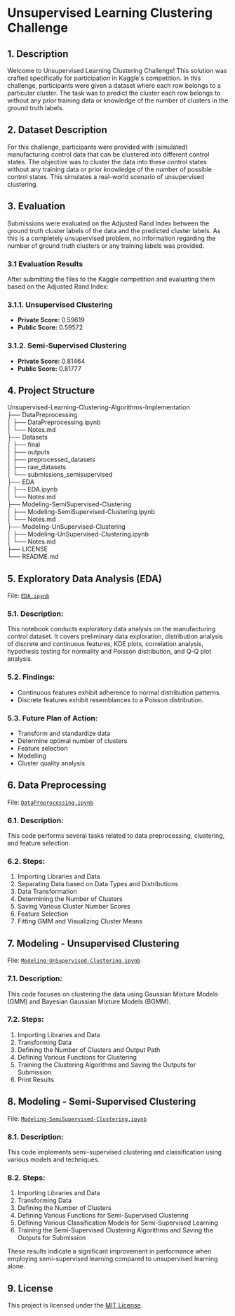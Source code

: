 # Unsupervised Learning Clustering Challenge

## 1. Description
Welcome to Unsupervised Learning Clustering Challenge! This solution was crafted specifically for participation in Kaggle's competition. In this challenge, participants were given a dataset where each row belongs to a particular cluster. The task was to predict the cluster each row belongs to without any prior training data or knowledge of the number of clusters in the ground truth labels.

## 2. Dataset Description
For this challenge, participants were provided with (simulated) manufacturing control data that can be clustered into different control states. The objective was to cluster the data into these control states without any training data or prior knowledge of the number of possible control states. This simulates a real-world scenario of unsupervised clustering.

## 3. Evaluation
Submissions were evaluated on the Adjusted Rand Index between the ground truth cluster labels of the data and the predicted cluster labels. As this is a completely unsupervised problem, no information regarding the number of ground truth clusters or any training labels was provided.

### 3.1 Evaluation Results
After submitting the files to the Kaggle competition and evaluating them based on the Adjusted Rand Index:

### 3.1.1. Unsupervised Clustering
- **Private Score:** 0.59619
- **Public Score:** 0.59572

### 3.1.2. Semi-Supervised Clustering
- **Private Score:** 0.81464
- **Public Score:** 0.81777

## 4. Project Structure
Unsupervised-Learning-Clustering-Algorithms-Implementation<br>
├── DataPreprocessing<br>
│ ├── DataPreprocessing.ipynb<br>
│ └── Notes.md<br>
├── Datasets<br>
│ ├── final<br>
│ ├── outputs<br>
│ ├── preprocessed_datasets<br>
│ ├── raw_datasets<br>
│ └── submissions_semisupervised<br>
├── EDA<br>
│ ├── EDA.ipynb<br>
│ └── Notes.md<br>
├── Modeling-SemiSupervised-Clustering<br>
│ ├── Modeling-SemiSupervised-Clustering.ipynb<br>
│ └── Notes.md<br>
├── Modeling-UnSupervised-Clustering<br>
│ ├── Modeling-UnSupervised-Clustering.ipynb<br>
│ └── Notes.md<br>
├── LICENSE<br>
└── README.md<br>

## 5. Exploratory Data Analysis (EDA)
File: [`EDA.ipynb`](EDA/EDA.ipynb)

### 5.1. Description:
This notebook conducts exploratory data analysis on the manufacturing control dataset. It covers preliminary data exploration, distribution analysis of discrete and continuous features, KDE plots, correlation analysis, hypothesis testing for normality and Poisson distribution, and Q-Q plot analysis.

### 5.2. Findings:
- Continuous features exhibit adherence to normal distribution patterns.
- Discrete features exhibit resemblances to a Poisson distribution.

### 5.3. Future Plan of Action:
- Transform and standardize data
- Determine optimal number of clusters
- Feature selection
- Modelling
- Cluster quality analysis

## 6. Data Preprocessing
File: [`DataPreprocessing.ipynb`](DataPreprocessing/DataPreprocessing.ipynb)

### 6.1. Description:
This code performs several tasks related to data preprocessing, clustering, and feature selection.

### 6.2. Steps:
1. Importing Libraries and Data
2. Separating Data based on Data Types and Distributions
3. Data Transformation
4. Determining the Number of Clusters
5. Saving Various Cluster Number Scores
6. Feature Selection
7. Fitting GMM and Visualizing Cluster Means

## 7. Modeling - Unsupervised Clustering
File: [`Modeling-UnSupervised-Clustering.ipynb`](Modeling-UnSupervised-Clustering/Modeling-UnSupervised-Clustering.ipynb)

### 7.1. Description:
This code focuses on clustering the data using Gaussian Mixture Models (GMM) and Bayesian Gaussian Mixture Models (BGMM).

### 7.2. Steps:
1. Importing Libraries and Data
2. Transforming Data
3. Defining the Number of Clusters and Output Path
4. Defining Various Functions for Clustering
5. Training the Clustering Algorithms and Saving the Outputs for Submission
6. Print Results

## 8. Modeling - Semi-Supervised Clustering
File: [`Modeling-SemiSupervised-Clustering.ipynb`](Modeling-SemiSupervised-Clustering/Modeling-SemiSupervised-Clustering.ipynb)

### 8.1. Description:
This code implements semi-supervised clustering and classification using various models and techniques.

### 8.2. Steps:
1. Importing Libraries and Data
2. Transforming Data
3. Defining the Number of Clusters
4. Defining Various Functions for Semi-Supervised Clustering
5. Defining Various Classification Models for Semi-Supervised Learning
6. Training the Semi-Supervised Clustering Algorithms and Saving the Outputs for Submission

These results indicate a significant improvement in performance when employing semi-supervised learning compared to unsupervised learning alone.

## 9. License
This project is licensed under the [MIT License](LICENSE).